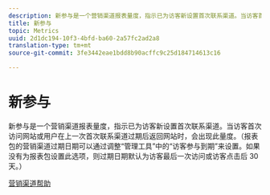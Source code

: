 ```yaml
---
description: 新参与是一个营销渠道报表量度，指示已为访客新设置首次联系渠道。当访客首次访问网站或用户在上一次首次联系渠道过期后返回网站时，会出现此量度。（报表包的营销渠道过期日期可以通过调整“管理工具”中的“访客参与到期”来设置。如果没有为报表包设置此选项，则过期日期默认为访客最后一次访问或访客点击后 30 天。）
title: 新参与
topic: Metrics
uuid: 2d1dc194-10f3-4bfd-ba60-2a57fc2ad2a8
translation-type: tm+mt
source-git-commit: 3fe3442eae1bdd8b90acffc9c25d184714613c16

---
```



# 新参与

新参与是一个营销渠道报表量度，指示已为访客新设置首次联系渠道。当访客首次访问网站或用户在上一次首次联系渠道过期后返回网站时，会出现此量度。（报表包的营销渠道过期日期可以通过调整“管理工具”中的“访客参与到期”来设置。如果没有为报表包设置此选项，则过期日期默认为访客最后一次访问或访客点击后 30 天。）

[营销渠道帮助](https://docs.adobe.com/content/help/en/analytics/admin/admin-tools/marketing-channels-admin.html)

